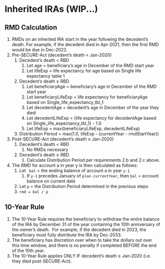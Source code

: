 # Inherited IRAs (WIP...)

## RMD Calculation

1. RMDs on an inherited IRA start in the year following the decedent’s death.  For example, if the decedent died in Apr-2021, then the first RMD would be due in Dec-2022.
1. Pre-SECURE-Act (decedent’s death < Jan-2020)
    1. Decedent’s death < RBD
        1. Let age = beneficiary’s age in December of the RMD start year
        1. Let lifeExp = life expectancy for age based on Single life expectancy table 1
    1. Decedent’s death ≥ RBD
        1. Let beneficiaryAge = beneficiary’s age in December of the RMD start year
        1. Let beneficiaryLifeExp = life expectancy for beneficiaryAge based on Single_life_expectancy_tbl_1
        1. Let decedentAge = decedent’s age in December of the year they died
        1. Let decedentLifeExp = {life expectancy for decedentAge based on Single_life_expectancy_tbl_1} - 1.0
        1. Let lifeExp = max(beneficiaryLifeExp, decedentLifeExp)
    1. Distribution Period = max(1.0, lifeExp - (currentYear - rmdStartYear))
1. Post-SECURE-Act (decedent’s death ≥ Jan-2020)
    1. Decedent’s death < RBD
        1. No RMDs necessary
    1. Decedent’s death ≥ RBD
        1. Calculate Distribution Period per requirements 2.b and 2.c above.
1. The RMD for account a in year y is then calculated as follows:
    1. Let ` bal` = the ending balance of account a in year `y-1`
        1. If `y-1` precedes January of `plan.currentYear`, then `bal` = account balance on current date
    1. Let `p` = the Distribution Period determined in the previous steps
    1. `rmd = bal / p`

## 10-Year Rule

1. The 10-Year Rule requires the beneficiary to withdraw the entire balance of the IRA by December 31 of the year containing the 10th anniversary of the owner’s death.  For example, if the decedent died in 2023, the beneficiary must fully distribute the IRA by Dec-2033.
1. The beneficiary has discretion over when to take the dollars out over this time window, and there is no penalty if completed BEFORE the end of the 10th year.
1. The 10-Year Rule applies ONLY IF decedent’s death ≥ Jan-2020 (i.e. they died post-SECURE-Act).